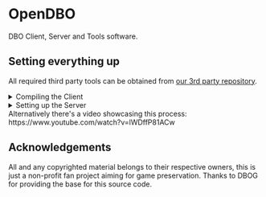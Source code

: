 # OpenDBO
DBO Client, Server and Tools software.

## Setting everything up
All required third party tools can be obtained from [our 3rd party repository](https://github.com/OpenDBO/OpenDBO-3rdParty/releases).
<details>
 <summary>Compiling the Client</summary>

1. **Download / Install the necessary files:**
    - DirectX9.
        - In case of encountering error S1023, execute the following commands as administrator:
            ```
            MsiExec.exe /passive /X{F0C3E5D1-1ADE-321E-8167-68EF0DE699A5}
            MsiExec.exe /passive /X{1D8E6291-B0D5-35EC-8441-6616F567A0F7}
            ```
    - 3rd party tools that you downloaded from [our 3rd party repository](https://github.com/OpenDBO/OpenDBO-3rdParty/releases).
    - Client files: Download them from the [Assets repository](https://github.com/OpenDBO/OpenDBO-Assets). First get the Base Client from the Releases section and then replace all needed files with the updated ones on the repo itself.
    - Download v142 build tools (C++ MFC) via Visual Studio Installer.

2. **Extract Xtreme Toolkitpro and GFx SDK 3.3 somehwere**

3. **Set up environment variables:**
   - Open the Control Panel, go into System and Security, and click on System
   - In the search bar, type in "System Environment Variables" and open "Edit the system environment variables"
   - In the System Properties window that opened, click "Environment Variables..."
   - In the "System Variables" section, click on "New..."
     - In "Variable name:", write "GFXSDK_DIR"
     - Click "Browse Directory..." and locate where you extracted the GFx SDK 3.3 folder.
     - Do the same for Xtreme Toolkitpro except in "Variable name:" write "XtremeToolkitPro_Dir" 

4. **Access the GFx SDK 3.3 folder you just moved:**
    - Navigate to `GFx SDK 3.3\3rdParty\jpeg-6b\gfx_projects\Win32`
    - Rename the folder named "Msvc80" to "Msvc142."

5. **Enter the Msvc142 folder and open the project:** "libjpeg.sln"

6. **Ensure the solution configuration in VS 2019 is set to:** "Release and Win32." If not, adjust it.

7. **Configure the libjpeg project settings:**
    - Right-click on libjpeg, go to Properties, and under Windows SDK Version, set it to the latest (10.0).
    - Change both Output Directory and Intermediate Directory's Msvc80 to Msvc142.
    - Change the Platform Toolset to (v142).
    - Right-click on libjpeg -> Build.

8. **Navigate to folder:** `source\repos\OpenDBO-Core\DboClient\DragonBall` and extract the client's contents.
    - The downloaded RAR file should contain a folder named DragonBall; copy and paste its contents into the specified path.
    - This RAR file is from the "Client" link provided above.

9. **Go to folder:** `source\repos\OpenDBO-Core\DboClient` and open "DboClient.sln"

10. **In Solution Explorer, go to DBO\Client.vcxproj and repeat step 7.**

11. **In Solution Explorer, navigate to Tools\2DParticleEditor, right-click, and unload it.**

12. **Right-click on Client.vcxproj -> Build**
    - You should encounter only one error after compiling: 'libjpeg.lib'

13. **Right-click on Client.vcxproj then go to properties:**
    - Navigate to Linker -> General -> Additional Library Directories.
    - Update the paths to match your system: 
        - `$(GFXSDK_DIR)\Lib\$(PlatformName)\Msvc80\Release`
        - `$(GFXSDK_DIR)\3rdParty\jpeg-6b\lib\$(PlatformName)\Msvc142\Release`

14. **Right-click on Client.vcxproj -> Rebuild**

15. **The Client should have compiled successfully.**

</details>

<details>
 <summary>Setting up the Server</summary>

1. **Requirements:**
    - Windows 10
    - 8 GB of RAM

2. **Download and install Visual Studio 2019:**
    - [Visual Studio 2019](https://my.visualstudio.com/Downloads?q=visual%20studio%202019)
    - Select the "Community - Free Download" option to obtain the installer app.
    - Open the installer app and follow these steps:
        - Navigate to the "Workloads" section and install both "Desktop development with C++" and "Game development with C++."
        - In the "Individual components" section, install "C++ Clang-cl for v142 build tools (x64/x86)."
    - Click "Install while downloading" and wait for the process to complete.

3. **Download and extract the OpenDBO-Core Repository:**
    - [OpenDBO-Core Repository](https://github.com/OpenDBO/OpenDBO-Core). Click "Code" -> Download ZIP.
    - Extract the ZIP file to the main folder named "OpenDBO-Core."

4. **Download and install/extract additional programs: it's recommended to set up the Client repository now. Otherwise perform steps 1 and 2 from the Client guide (if you already did it you can skip this step)**

5. **Compile the private server using Visual Studio 2019:**
    - Navigate to the "OpenDBO-Core" main folder, then to the "Dboserver" subfolder.
    - Double-click "Dboserver.sln" to open it in Visual Studio 2019.
    - Ensure "Release" and "x64" are selected from the top bar.
    - In the "Solution Explorer," under "Server," right-click each server (AuthServer, CharServer, etc.) and click "Build" one by one.
    - Wait for the server executable files to finish compiling.

6. **Download and install XAMPP (you can also install the latest version of MariaDB directly, if so, you can skip this step and some steps of 7.):**
    - Deactivate User Account Control (UAC) by searching for "msconfig" in Windows, accessing the "tools" tab, and selecting "Disable UAC."
    - Download and install XAMPP from [XAMPP](https://www.apachefriends.org/index.html)
    - Navigate to "C:/xampp/apache/conf/httpd.conf" in Explorer.
    - Open "httpd.conf" in Notepad, change the port to "Listen 8080," and change "ServerName localhost:" to "ServerName localhost:8080."
    - In the XAMPP Control Panel, start "Apache" and "MySQL."
    - Ensure your antivirus accepts XAMPP.
    - If you've set a password for the configuration files on your server, you might not be able to connect to XAMPP without following these steps:
    - open terminal in xampp control panel
    - Run the following command to set a password (in this example, the password is 123, but you can use any password):
    - mysqladmin.exe -u root password 123
    - Press Enter.
    - Go to the phpMyAdmin folder and open the config.inc file.
    - Find the password option and enter the password 123 (or the password you chose) inside the quotes.
    - This will prevent any connection conflicts.

7. **Open your browser and type: "localhost:8080/phpmyadmin/"**
    - Click "New" in the left column.
    - Add a database named "dbo_acc" and click "make."
    - Click "import" at the top, choose file, and select "dbo_acc.sql" from "OpenDBO-Core/DboServer/Database."
    - Click "Start" at the bottom.
    - Repeat this for "dbo_char" and "dbo_log."
    - Within "dbo_acc," find "accounts," click "insert," and fill in a username and password.
    - Generate an MD5 Hash for the password using [MD5 Hash Generator](https://www.md5hashgenerator.com), paste it next to "Password_hash," and click "Start" at the bottom.
    - If you want GM permissions make sure to set `admin` and `isgm` to `10` in the `accounts` table and `gamemaster` to `10` in the `characters` tabel from the `dbo_char` database.

8. **Change the server .ini files:**
    - Navigate to "OpenDBO-Core/DboServer/ExecutionEnv/Config."
    - Open "AuthServer.ini," "CharServer.ini," etc., with Notepad.
    - Ensure all IP addresses are "127.0.0.1" and change the password to "test."

9. **Run the server executables:**
    - Go to "OpenDBO-Core/DboServer/ExecutionEnv."
    - Run `start_master_server.bat`
    - Run `start_query_server.bat` and wait until its done (if you get missing `MSVCP120.dll` error you can fix it by installing Microsoft Visual C++ Redistributable 2013).
    - Run `start_char_server_0.bat`
    - Run `start_auth_server.bat`
    - Run `start_channel_0.bat` and wait until it's finished (can take a lot of time, might need to press ENTER). Then close it.
    - Run `start_chat_server.bat` and wait until its done.
    - Run `start_channel_0.bat` again, `start_channel_1.bat` (if you need 2 channels) and `start_channel_9.bat`

10. **Download and extract the DBO Client Files:**
    - Development Client/Server Access
    - In the main folder, locate "ConfigOptions.xml," change the IP to "127.0.0.1" on each line, and save.
    - Run the client, enter your username and password, and you’re ready to go.

</details>
Alternatively there's a video showcasing this process: https://www.youtube.com/watch?v=lWDffP81ACw

## Acknowledgements
All and any copyrighted material belongs to their respective owners, this is just a non-profit fan project aiming for game preservation. Thanks to DBOG for providing the base for this source code.
